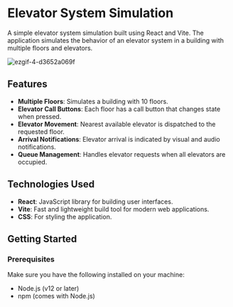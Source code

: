 # Elevator System Simulation

A simple elevator system simulation built using React and Vite. The application simulates the behavior of an elevator system in a building with multiple floors and elevators.

![ezgif-4-d3652a069f](https://github.com/user-attachments/assets/2e8deafd-ef23-4be7-b81f-99685a8f223b)

## Features

- **Multiple Floors**: Simulates a building with 10 floors.
- **Elevator Call Buttons**: Each floor has a call button that changes state when pressed.
- **Elevator Movement**: Nearest available elevator is dispatched to the requested floor.
- **Arrival Notifications**: Elevator arrival is indicated by visual and audio notifications.
- **Queue Management**: Handles elevator requests when all elevators are occupied.

## Technologies Used

- **React**: JavaScript library for building user interfaces.
- **Vite**: Fast and lightweight build tool for modern web applications.
- **CSS**: For styling the application.

## Getting Started

### Prerequisites

Make sure you have the following installed on your machine:

- Node.js (v12 or later)
- npm (comes with Node.js)

